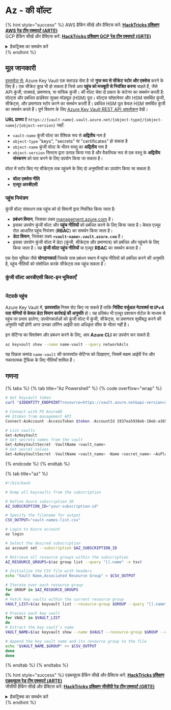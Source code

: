 # Az - की वॉल्ट

{% hint style="success" %}
AWS हैकिंग सीखें और प्रैक्टिस करें: <img src="/.gitbook/assets/image.png" alt="" data-size="line">[**HackTricks प्रशिक्षण AWS रेड टीम एक्सपर्ट (ARTE)**](https://training.hacktricks.xyz/courses/arte)<img src="/.gitbook/assets/image.png" alt="" data-size="line">\
GCP हैकिंग सीखें और प्रैक्टिस करें: <img src="/.gitbook/assets/image (2).png" alt="" data-size="line">[**HackTricks प्रशिक्षण GCP रेड टीम एक्सपर्ट (GRTE)**<img src="/.gitbook/assets/image (2).png" alt="" data-size="line">](https://training.hacktricks.xyz/courses/grte)

<details>

<summary>हैकट्रिक्स का समर्थन करें</summary>

* [**सब्सक्रिप्शन योजनाएँ**](https://github.com/sponsors/carlospolop) की जाँच करें!
* **शामिल हों** 💬 [**डिस्कॉर्ड समूह**](https://discord.gg/hRep4RUj7f) या [**टेलीग्राम समूह**](https://t.me/peass) या हमें **ट्विटर** 🐦 पर **फॉलो** करें [**@hacktricks\_live**](https://twitter.com/hacktricks\_live)**.**
* **हैकिंग ट्रिक्स साझा करें, हैकट्रिक्स** और [**हैकट्रिक्स क्लाउड**](https://github.com/carlospolop/hacktricks-cloud) github रेपो में PR जमा करके।

</details>
{% endhint %}

## मूल जानकारी

[दस्तावेज़ से:](https://learn.microsoft.com/en-us/azure/key-vault/general/basic-concepts) Azure Key Vault एक क्लाउड सेवा है जो **गुप्त रूप से सीक्रेट स्टोर और एक्सेस** करने के लिए है। एक सीक्रेट कुछ भी हो सकता है जिसे आप **पहुंच को मजबूती से नियंत्रित करना** चाहते हैं, जैसे API कुंजी, पासवर्ड, प्रमाणपत्र, या यांत्रिक कुंजी। की वॉल्ट सेवा दो प्रकार के कंटेनर का समर्थन करती है: वॉल्ट्स और प्रबंधित हार्डवेयर सुरक्षा मॉड्यूल (HSM) पूल। वॉल्ट्स सॉफ़्टवेयर और HSM समर्थित कुंजी, सीक्रेट्स, और प्रमाणपत्र स्टोर करने का समर्थन करती हैं। प्रबंधित HSM पूल केवल HSM समर्थित कुंजी का समर्थन करते हैं। पूर्ण विवरण के लिए [Azure Key Vault REST API अवलोकन](https://learn.microsoft.com/en-us/azure/key-vault/general/about-keys-secrets-certificates) देखें।

**URL प्रारूप** है `https://{vault-name}.vault.azure.net/{object-type}/{object-name}/{object-version}` जहाँ:

* `vault-name` कुंजी वॉल्ट का वैश्विक रूप से **अद्वितीय** नाम है
* `object-type` "keys", "secrets" या "certificates" हो सकता है
* `object-name` कुंजी वॉल्ट के भीतर वस्तु का **अद्वितीय** नाम है
* `object-version` सिस्टम द्वारा उत्पन्न किया गया है और वैकल्पिक रूप से एक वस्तु के **अद्वितीय संस्करण** को पता करने के लिए उपयोग किया जा सकता है।

वॉल्ट में स्टोर किए गए सीक्रेट्स तक पहुंचने के लिए दो अनुमतियों का उपयोग किया जा सकता है:

* **वॉल्ट एक्सेस नीति**
* **एज़्यूर आरबीएसी**

### पहुंच नियंत्रण <a href="#access-control" id="access-control"></a>

कुंजी वॉल्ट संसाधन तक पहुंच को दो विमानों द्वारा नियंत्रित किया जाता है:

* **प्रबंधन विमान**, जिसका लक्ष्य [management.azure.com](http://management.azure.com/) है।&#x20;
* इसका उपयोग कुंजी वॉल्ट और **पहुंच नीतियों** को प्रबंधित करने के लिए किया जाता है। केवल एज़्यूर रोल आधारित पहुंच नियंत्रण (**RBAC**) का समर्थन किया जाता है।
* **डेटा विमान**, जिसका लक्ष्य **`<vault-name>.vault.azure.com`** है।&#x20;
* इसका उपयोग कुंजी वॉल्ट में डेटा (कुंजी, सीक्रेट्स और प्रमाणपत्र) को प्रबंधित और पहुंचने के लिए किया जाता है। यह **कुंजी वॉल्ट पहुंच नीतियों** या एज़्यूर **RBAC** का समर्थन करता है।

एक ऐसा भूमिका जैसे **योगदानकर्ता** जिसके पास प्रबंधन स्थान में पहुंच नीतियों को प्रबंधित करने की अनुमति है, पहुंच नीतियों को संशोधित करके सीक्रेट्स तक पहुंच सकता है।

### कुंजी वॉल्ट आरबीएसी बिल्ट-इन भूमिकाएँ <a href="#rbac-built-in-roles" id="rbac-built-in-roles"></a>

<figure><img src="../../.gitbook/assets/image (3) (1) (1) (1) (1).png" alt=""><figcaption></figcaption></figure>

### नेटवर्क पहुंच

Azure Key Vault में, **फ़ायरवॉल** नियम सेट किए जा सकते हैं ताकि **निर्दिष्ट वर्चुअल नेटवर्क्स या IPv4 पता श्रेणियों से केवल डेटा विमान कार्रवाई की अनुमति** हो। यह प्रतिबंध भी एज़्यूर प्रशासन पोर्टल के माध्यम से पहुंच पर प्रभाव डालेगा; उपयोगकर्ताओं को कुंजी वॉल्ट में कुंजी, सीक्रेट्स, या प्रमाणपत्र सूचीबद्ध करने की अनुमति नहीं होगी अगर उनका लॉगिन आईपी पता अधिकृत सीमा के भीतर नहीं है।

इन सेटिंग्स का विश्लेषण और प्रबंधन करने के लिए, आप **Azure CLI** का उपयोग कर सकते हैं:
```bash
az keyvault show --name name-vault --query networkAcls
```
यह पिछला कमांड `name-vault` की फायरवॉल सेटिंग्स को दिखाएगा, जिसमें सक्षम आईपी रेंज और नकारात्मक ट्रैफिक के लिए नीतियाँ शामिल हैं।

## गणना

{% tabs %}
{% tab title="Az Powershell" %}
{% code overflow="wrap" %}
```powershell
# Get keyvault token
curl "$IDENTITY_ENDPOINT?resource=https://vault.azure.net&api-version=2017-09-01" -H secret:$IDENTITY_HEADER

# Connect with PS AzureAD
## $token from management API
Connect-AzAccount -AccessToken $token -AccountId 1937ea5938eb-10eb-a365-10abede52387 -KeyVaultAccessToken $keyvaulttoken

# List vaults
Get-AzKeyVault
# Get secrets names from the vault
Get-AzKeyVaultSecret -VaultName <vault_name>
# Get secret values
Get-AzKeyVaultSecret -VaultName <vault_name> -Name <secret_name> –AsPlainText
```
{% endcode %}
{% endtab %}

{% tab title="az" %}
```bash
#!/bin/bash

# Dump all keyvaults from the subscription

# Define Azure subscription ID
AZ_SUBSCRIPTION_ID="your-subscription-id"

# Specify the filename for output
CSV_OUTPUT="vault-names-list.csv"

# Login to Azure account
az login

# Select the desired subscription
az account set --subscription $AZ_SUBSCRIPTION_ID

# Retrieve all resource groups within the subscription
AZ_RESOURCE_GROUPS=$(az group list --query "[].name" -o tsv)

# Initialize the CSV file with headers
echo "Vault Name,Associated Resource Group" > $CSV_OUTPUT

# Iterate over each resource group
for GROUP in $AZ_RESOURCE_GROUPS
do
# Fetch key vaults within the current resource group
VAULT_LIST=$(az keyvault list --resource-group $GROUP --query "[].name" -o tsv)

# Process each key vault
for VAULT in $VAULT_LIST
do
# Extract the key vault's name
VAULT_NAME=$(az keyvault show --name $VAULT --resource-group $GROUP --query "name" -o tsv)

# Append the key vault name and its resource group to the file
echo "$VAULT_NAME,$GROUP" >> $CSV_OUTPUT
done
done
```
{% endtab %}
{% endtabs %}

{% hint style="success" %}
एडब्ल्यूएस हैकिंग सीखें और प्रैक्टिस करें: <img src="/.gitbook/assets/image.png" alt="" data-size="line">[**HackTricks प्रशिक्षण एडब्ल्यूएस रेड टीम एक्सपर्ट (ARTE)**](https://training.hacktricks.xyz/courses/arte)<img src="/.gitbook/assets/image.png" alt="" data-size="line">\
जीसीपी हैकिंग सीखें और प्रैक्टिस करें: <img src="/.gitbook/assets/image (2).png" alt="" data-size="line">[**HackTricks प्रशिक्षण जीसीपी रेड टीम एक्सपर्ट (GRTE)**<img src="/.gitbook/assets/image (2).png" alt="" data-size="line">](https://training.hacktricks.xyz/courses/grte)

<details>

<summary>हैकट्रिक्स का समर्थन करें</summary>

* [**सब्सक्रिप्शन योजनाएं**](https://github.com/sponsors/carlospolop) की जाँच करें!
* **शामिल हों** 💬 [**डिस्कॉर्ड समूह**](https://discord.gg/hRep4RUj7f) या [**टेलीग्राम समूह**](https://t.me/peass) और **ट्विटर** 🐦 [**@hacktricks\_live**](https://twitter.com/hacktricks\_live)** पर हमें **फॉलो** करें।
* **हैकिंग ट्रिक्स साझा करें, हैकट्रिक्स**](https://github.com/carlospolop/hacktricks) और [**हैकट्रिक्स क्लाउड**](https://github.com/carlospolop/hacktricks-cloud) github रेपो में पीआर जमा करके।

</details>
{% endhint %}
